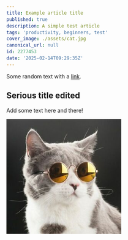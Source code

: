 ```yaml
---
title: Example article title
published: true
description: A simple test article
tags: 'productivity, beginners, test'
cover_image: ./assets/cat.jpg
canonical_url: null
id: 2277453
date: '2025-02-14T09:29:35Z'
---
```

Some random text with a [link](https://code.visualstudio.com).

## Serious title edited

Add some text here and there!

![and some pictures too](./assets/cat.jpg)
